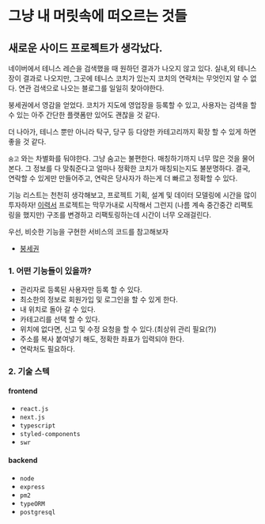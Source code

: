 # 그냥 내 머릿속에 떠오르는 것들

## 새로운 사이드 프로젝트가 생각났다.

네이버에서 테니스 레슨을 검색했을 때 원하던 결과가 나오지 않고 있다. 실내,외 테니스장이 결과로 나오지만, 그곳에 테니스 코치가 있는지 코치의 연락처는 무엇인지 알 수 없다. 연관 검색으로 나오는 블로그를 일일히 찾아야한다.

붕세권에서 영감을 얻었다. 코치가 지도에 영업장을 등록할 수 있고, 사용자는 검색을 할 수 있는 아주 간단한 플랫폼만 있어도 괜찮을 것 같다.

더 나아가, 테니스 뿐만 아니라 탁구, 당구 등 다양한 카테고리까지 확장 할 수 있게 하면 좋을 것 같다.

`숨고` 와는 차별화를 둬야한다.
그냥 숨고는 불편한다. 매칭하기까지 너무 많은 것을 물어본다. 그 정보를 다 맞춰준다고 얼마나 정확한 코치가 매칭되는지도 불분명하다.
결국, 연락할 수 있게만 만들어주고, 연락은 당사자가 하는게 더 빠르고 정확할 수 있다.

기능 리스트는 천천히 생각해보고, 프로젝트 기획, 설계 및 데이터 모델링에 시간을 많이 투자하자! [이력서](https://github.com/parkoon/resume-kit) 프로젝트는 막무가내로 시작해서 그런지 (나름 계속 중간중간 리팩토링을 했지만) 구조를 변경하고 리팩토링하는데 시간이 너무 오래걸린다.

우선, 비슷한 기능을 구현한 서비스의 코드를 참고해보자

- [붕세권](https://github.com/BoongHota)

### 1. 어떤 기능들이 있을까?

- 관리자로 등록된 사용자만 등록 할 수 있다.
- 최소한의 정보로 회원가입 및 로그인을 할 수 있게 한다.
- 내 위치로 돌아 갈 수 있다.
- 카테고리를 선택 할 수 있다.
- 위치에 없다면, 신고 및 수정 요청을 할 수 있다.(최상위 관리 필요(?))
- 주소를 복사 붙여넣기 해도, 정확한 좌표가 입력되야 한다.
- 연락처도 필요하다.

### 2. 기술 스텍

#### frontend

- `react.js`
- `next.js`
- `typescript`
- `styled-components`
- `swr`

#### backend

- `node`
- `express`
- `pm2`
- `typeORM`
- `postgresql`
